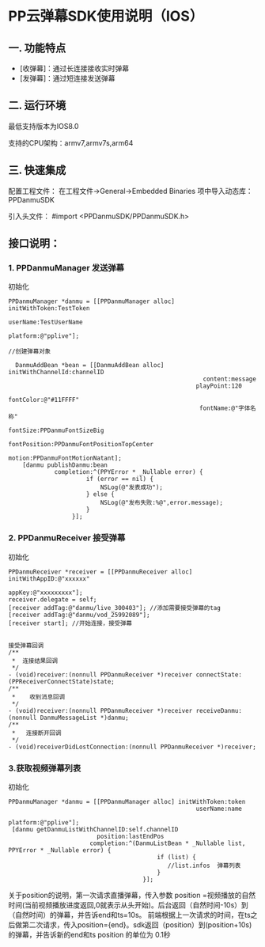 # PP云弹幕SDK使用说明（IOS）
## 一. 功能特点
-  [收弹幕]：通过长连接接收实时弹幕
-  [发弹幕]：通过短连接发送弹幕

## 二. 运行环境
最低支持版本为IOS8.0

支持的CPU架构：armv7,armv7s,arm64
## 三. 快速集成

配置工程文件：
在工程文件->General->Embedded Binaries 项中导入动态库：PPDanmuSDK

引入头文件： #import \<PPDanmuSDK/PPDanmuSDK.h>

## 接口说明：
### 1. PPDanmuManager 发送弹幕
初始化
```objc
PPDanmuManager *danmu = [[PPDanmuManager alloc] initWithToken:TestToken
                                                     userName:TestUserName
                                                     platform:@"pplive"];
                                                
//创建弹幕对象

  DanmuAddBean *bean = [[DanmuAddBean alloc] initWithChannelId:channelID
                                                       content:message
                                                     playPoint:120
                                                     fontColor:@"#11FFFF"
                                                      fontName:@"字体名称"
                                                      fontSize:PPDanmuFontSizeBig
                                                  fontPosition:PPDanmuFontPositionTopCenter 
                                                        motion:PPDanmuFontMotionNatant];
    [danmu publishDanmu:bean
             completion:^(PPYError * _Nullable error) {
                      if (error == nil) {
                          NSLog(@"发表成功");
                      } else {
                          NSLog(@"发布失败:%@",error.message);
                      }
                  }];
```

### 2. PPDanmuReceiver 接受弹幕
初始化
```objc
PPDanmuReceiver *receiver = [[PPDanmuReceiver alloc] initWithAppID:@"xxxxxx"
                                                            appKey:@"xxxxxxxxx"];
receiver.delegate = self;
[receiver addTag:@"danmu/live_300403"]; //添加需要接受弹幕的tag
[receiver addTag:@"danmu/vod_25992089"];
[receiver start]; //开始连接，接受弹幕
    

接受弹幕回调
/**
 *  连接结果回调
 */
- (void)receiver:(nonnull PPDanmuReceiver *)receiver connectState:(PPReceiverConnectState)state;
/**
 *    收到消息回调
 */
- (void)receiver:(nonnull PPDanmuReceiver *)receiver receiveDanmu:(nonnull DanmuMessageList *)danmu;
/**
 *   连接断开回调
 */
- (void)receiverDidLostConnection:(nonnull PPDanmuReceiver *)receiver;
```

### 3.获取视频弹幕列表
初始化
```objc
PPDanmuManager *danmu = [[PPDanmuManager alloc] initWithToken:token
                                                     userName:name
                                                     platform:@"pplive"];
 [danmu getDanmuListWithChannelID:self.channelID
                         position:lastEndPos
                       completion:^(DanmuListBean * _Nullable list, PPYError * _Nullable error) {
                                          if (list) {
                                             //list.infos  弹幕列表  
                                          }
                                      }];
```
关于position的说明，第一次请求直播弹幕，传入参数 position =视频播放的自然时间(当前视频播放进度返回,0就表示从头开始)。后台返回（自然时间-10s）到（自然时间）的弹幕，并告诉end和ts=10s。 
前端根据上一次请求的时间，在ts之后做第二次请求，传入position={end}。sdk返回（position）到(position+10s)的弹幕，并告诉新的end和ts
position 的单位为 0.1秒